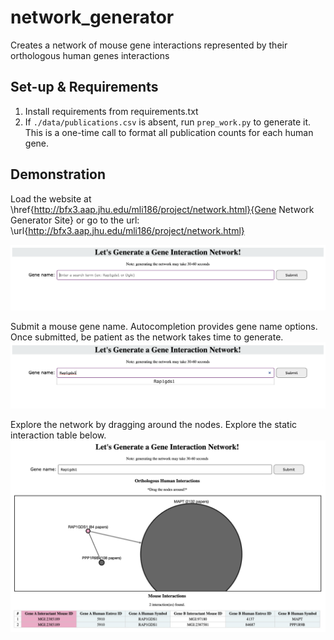 # network_generator
Creates a network of mouse gene interactions represented by their orthologous human genes interactions

## Set-up & Requirements
1. Install requirements from requirements.txt
2. If `./data/publications.csv` is absent, run `prep_work.py` to generate it. This is a one-time call to format all publication counts for each human gene.

## Demonstration

Load the website at \href{http://bfx3.aap.jhu.edu/mli186/project/network.html}{Gene Network Generator Site} or go to the url: \url{http://bfx3.aap.jhu.edu/mli186/project/network.html}

<kbd>![alt text](https://github.com/Meganmli/network_generator/blob/main/img/step1.png)</kbd>

Submit a mouse gene name. Autocompletion provides gene name options. Once submitted, be patient as the network takes time to generate.
<kbd>![alt text](https://github.com/Meganmli/network_generator/blob/main/img/step2.png)</kbd>

Explore the network by dragging around the nodes. Explore the static interaction table below.
<kbd>![alt text](https://github.com/Meganmli/network_generator/blob/main/img/step3.jpg)</kbd>